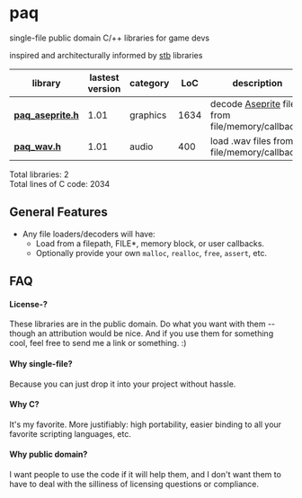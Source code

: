 # paq #

single-file public domain C/++ libraries for game devs

inspired and architecturally informed by [stb](https://github.com/nothings/stb)
libraries


library                               | lastest version | category | LoC | description
------------------------------------- | --------------- | -------- | --- | --------------------------------
**[paq_aseprite.h](paq_aseprite.h)** | 1.01            | graphics |1634 | decode [Aseprite](https://www.aseprite.org/) files from file/memory/callbacks
**[paq_wav.h](paq_wav.ase)**         | 1.01            | audio    | 400 | load .wav files from file/memory/callbacks  

Total libraries: 2  
Total lines of C code: 2034


## General Features ##

- Any file loaders/decoders will have:
	- Load from a filepath, FILE*, memory block, or user callbacks.
	- Optionally provide your own `malloc`, `realloc`, `free`, `assert`, etc.


## FAQ ##

#### License-?
These libraries are in the public domain. Do what you want with them -- though
an attribution would be nice. And if you use them for something cool, feel free
to send me a link or something. :)

#### Why single-file?
Because you can just drop it into your project without hassle.

#### Why C?
It's my favorite. More justifiably: high portability, easier binding to all your
favorite scripting languages, etc.

#### Why public domain?
I want people to use the code if it will help them, and I don't want them to
have to deal with the silliness of licensing questions or compliance.
